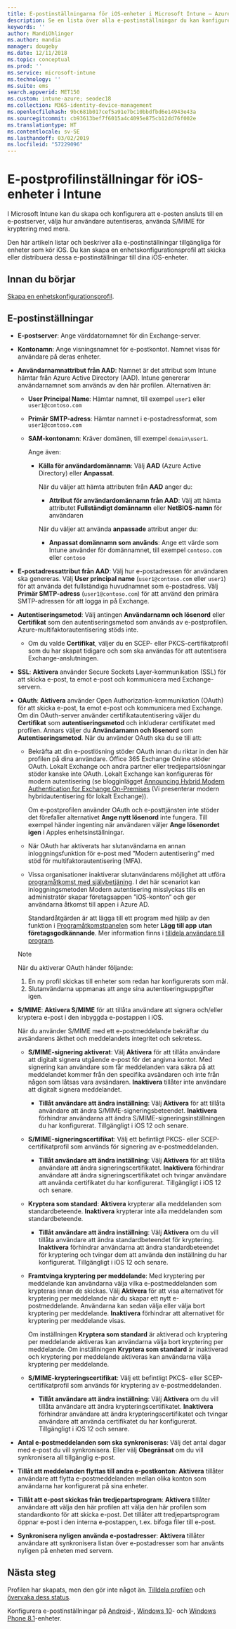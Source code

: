 ```yaml
---
title: E-postinställningarna för iOS-enheter i Microsoft Intune – Azure | Microsoft Docs
description: Se en lista över alla e-postinställningar du kan konfigurera och lägga till för iOS-enheter i Microsoft Intune, till exempel Exchange-servrar, och hämta attribut från Azure Active Directory. Du kan även aktivera SSL, autentisera användare med certifikat eller användarnamn/lösenord och synkronisera e-post på iOS-enheter med hjälp enhetskonfigurationsprofiler i Microsoft Intune.
keywords: ''
author: MandiOhlinger
ms.author: mandia
manager: dougeby
ms.date: 12/11/2018
ms.topic: conceptual
ms.prod: ''
ms.service: microsoft-intune
ms.technology: ''
ms.suite: ems
search.appverid: MET150
ms.custom: intune-azure; seodec18
ms.collection: M365-identity-device-management
ms.openlocfilehash: 9bc681b017cef5a91e7bc10bbdfbd6e14943e43a
ms.sourcegitcommit: cb93613bef7f6015a4c4095e875cb12dd76f002e
ms.translationtype: HT
ms.contentlocale: sv-SE
ms.lasthandoff: 03/02/2019
ms.locfileid: "57229096"
---
```

# <a name="email-profile-settings-for-ios-devices-in-intune"></a>E-postprofilinställningar för iOS-enheter i Intune

I Microsoft Intune kan du skapa och konfigurera att e-posten ansluts till en e-postserver, välja hur användare autentiseras, använda S/MIME för kryptering med mera.

Den här artikeln listar och beskriver alla e-postinställningar tillgängliga för enheter som kör iOS. Du kan skapa en enhetskonfigurationsprofil att skicka eller distribuera dessa e-postinställningar till dina iOS-enheter.

## <a name="before-you-begin"></a>Innan du börjar

[Skapa en enhetskonfigurationsprofil](email-settings-configure.md#create-a-device-profile).

## <a name="email-settings"></a>E-postinställningar

- **E-postserver**: Ange värddatornamnet för din Exchange-server.
- **Kontonamn**: Ange visningsnamnet för e-postkontot. Namnet visas för användare på deras enheter.
- **Användarnamnattribut från AAD**: Namnet är det attribut som Intune hämtar från Azure Active Directory (AAD). Intune genererar användarnamnet som används av den här profilen. Alternativen är:
  - **User Principal Name**: Hämtar namnet, till exempel `user1` eller `user1@contoso.com`
  - **Primär SMTP-adress**: Hämtar namnet i e-postadressformat, som `user1@contoso.com`
  - **SAM-kontonamn**: Kräver domänen, till exempel `domain\user1`.

    Ange även:  
    - **Källa för användardomännamn**: Välj **AAD** (Azure Active Directory) eller **Anpassat**.

      När du väljer att hämta attributen från **AAD** anger du:
      - **Attribut för användardomännamn från AAD**: Välj att hämta attributet **Fullständigt domännamn** eller **NetBIOS-namn** för användaren

      När du väljer att använda **anpassade** attribut anger du:
      - **Anpassat domännamn som används**: Ange ett värde som Intune använder för domännamnet, till exempel `contoso.com` eller `contoso`

- **E-postadressattribut från AAD**: Välj hur e-postadressen för användaren ska genereras. Välj **User principal name** (`user1@contoso.com` eller `user1`) för att använda det fullständiga huvudnamnet som e-postadress. Välj **Primär SMTP-adress** (`user1@contoso.com`) för att använd den primära SMTP-adressen för att logga in på Exchange.
- **Autentiseringsmetod**: Välj antingen **Användarnamn och lösenord** eller **Certifikat** som den autentiseringsmetod som används av e-postprofilen. Azure-multifaktorautentisering stöds inte.
  - Om du valde **Certifikat**, väljer du en SCEP- eller PKCS-certifikatprofil som du har skapat tidigare och som ska användas för att autentisera Exchange-anslutningen.
- **SSL**: **Aktivera** använder Secure Sockets Layer-kommunikation (SSL) för att skicka e-post, ta emot e-post och kommunicera med Exchange-servern.
- **OAuth**: **Aktivera** använder Open Authorization-kommunikation (OAuth) för att skicka e-post, ta emot e-post och kommunicera med Exchange. Om din OAuth-server använder certifikatautentisering väljer du **Certifikat** som **autentiseringsmetod** och inkluderar certifikatet med profilen. Annars väljer du **Användarnamn och lösenord** som **Autentiseringsmetod**. När du använder OAuth ska du se till att:

  - Bekräfta att din e-postlösning stöder OAuth innan du riktar in den här profilen på dina användare. Office 365 Exchange Online stöder OAuth. Lokalt Exchange och andra partner eller tredjepartslösningar stöder kanske inte OAuth. Lokalt Exchange kan konfigureras för modern autentisering (se blogginlägget [Announcing Hybrid Modern Authentication for Exchange On-Premises](https://blogs.technet.microsoft.com/exchange/2017/12/06/announcing-hybrid-modern-authentication-for-exchange-on-premises/) (Vi presenterar modern hybridautentisering för lokalt Exchange)).

    Om e-postprofilen använder OAuth och e-posttjänsten inte stöder det förefaller alternativet **Ange nytt lösenord** inte fungera. Till exempel händer ingenting när användaren väljer **Ange lösenordet igen** i Apples enhetsinställningar.

  - När OAuth har aktiverats har slutanvändarna en annan inloggningsfunktion för e-post med ”Modern autentisering” med stöd för multifaktorautentisering (MFA). 

  - Vissa organisationer inaktiverar slutanvändarens möjlighet att utföra [programåtkomst med självbetjäning](https://docs.microsoft.com/azure/active-directory/manage-apps/manage-self-service-access). I det här scenariot kan inloggningsmetoden Modern autentisering misslyckas tills en administratör skapar företagsappen ”iOS-konton” och ger användarna åtkomst till appen i Azure AD.

    Standardåtgärden är att lägga till ett program med hjälp av den funktion i [Programåtkomstpanelen](https://docs.microsoft.com/azure/active-directory/user-help/active-directory-saas-access-panel-introduction) som heter **Lägg till app** **utan företagsgodkännande**. Mer information finns i [tilldela användare till program](https://docs.microsoft.com/azure/active-directory/manage-apps/ways-users-get-assigned-to-applications).

  > [!NOTE]
  > När du aktiverar OAuth händer följande:  
  > 1. En ny profil skickas till enheter som redan har konfigurerats som mål.
  > 2. Slutanvändarna uppmanas att ange sina autentiseringsuppgifter igen.

- **S/MIME**: **Aktivera S/MIME** för att tillåta användare att signera och/eller kryptera e-post i den inbyggda e-postappen i iOS. 

  När du använder S/MIME med ett e-postmeddelande bekräftar du avsändarens äkthet och meddelandets integritet och sekretess.

  - **S/MIME-signering aktiverat**: Välj **Aktivera** för att tillåta användare att digitalt signera utgående e-post för det angivna kontot. Med signering kan användare som får meddelanden vara säkra på att meddelandet kommer från den specifika avsändaren och inte från någon som låtsas vara avsändaren. **Inaktivera** tillåter inte användare att digitalt signera meddelandet.
    - **Tillåt användare att ändra inställning**: Välj **Aktivera** för att tillåta användare att ändra S/MIME-signeringsbeteendet. **Inaktivera** förhindrar användarna att ändra S/MIME-signeringsinställningen du har konfigurerat. Tillgängligt i iOS 12 och senare.

  - **S/MIME-signeringscertifikat**: Välj ett befintligt PKCS- eller SCEP-certifikatprofil som används för signering av e-postmeddelanden.
    - **Tillåt användare att ändra inställning**: Välj **Aktivera** för att tillåta användare att ändra signeringscertifikatet. **Inaktivera** förhindrar användare att ändra signeringscertifikatet och tvingar användare att använda certifikatet du har konfigurerat. Tillgängligt i iOS 12 och senare.

  - **Kryptera som standard**: **Aktivera** krypterar alla meddelanden som standardbeteende. **Inaktivera** krypterar inte alla meddelanden som standardbeteende.
    - **Tillåt användare att ändra inställning**: Välj **Aktivera** om du vill tillåta användare att ändra standardbeteendet för kryptering. **Inaktivera** förhindrar användarna att ändra standardbeteendet för kryptering och tvingar dem att använda den inställning du har konfigurerat. Tillgängligt i iOS 12 och senare.

  - **Framtvinga kryptering per meddelande**: Med kryptering per meddelande kan användarna välja vilka e-postmeddelanden som krypteras innan de skickas. Välj **Aktivera** för att visa alternativet för kryptering per meddelande när du skapar ett nytt e-postmeddelande. Användarna kan sedan välja eller välja bort kryptering per meddelande. **Inaktivera** förhindrar att alternativet för kryptering per meddelande visas.

    Om inställningen **Kryptera som standard** är aktiverad och kryptering per meddelande aktiveras kan användarna välja bort kryptering per meddelande. Om inställningen **Kryptera som standard** är inaktiverad och kryptering per meddelande aktiveras kan användarna välja kryptering per meddelande.

  - **S/MIME-krypteringscertifikat**: Välj ett befintligt PKCS- eller SCEP-certifikatprofil som används för kryptering av e-postmeddelanden.
    - **Tillåt användare att ändra inställning**: Välj **Aktivera** om du vill tillåta användare att ändra krypteringscertifikatet. **Inaktivera** förhindrar användare att ändra krypteringscertifikatet och tvingar användare att använda certifikatet du har konfigurerat. Tillgängligt i iOS 12 och senare.
- **Antal e-postmeddelanden som ska synkroniseras**: Välj det antal dagar med e-post du vill synkronisera. Eller välj **Obegränsat** om du vill synkronisera all tillgänglig e-post.
- **Tillåt att meddelanden flyttas till andra e-postkonton**: **Aktivera** tillåter användare att flytta e-postmeddelanden mellan olika konton som användarna har konfigurerat på sina enheter.
- **Tillåt att e-post skickas från tredjepartsprogram**: **Aktivera** tillåter användare att välja den här profilen att välja den här profilen som standardkonto för att skicka e-post. Det tillåter att tredjepartsprogram öppnar e-post i den interna e-postappen, t.ex. bifoga filer till e-post.
- **Synkronisera nyligen använda e-postadresser**: **Aktivera** tillåter användare att synkronisera listan över e-postadresser som har använts nyligen på enheten med servern.

## <a name="next-steps"></a>Nästa steg

Profilen har skapats, men den gör inte något än. [Tilldela profilen](device-profile-assign.md) och [övervaka dess status](device-profile-monitor.md).

Konfigurera e-postinställningar på [Android](email-settings-android.md)-, [Windows 10](email-settings-windows-10.md)- och [Windows Phone 8.1](email-settings-windows-phone-8-1.md)-enheter.
